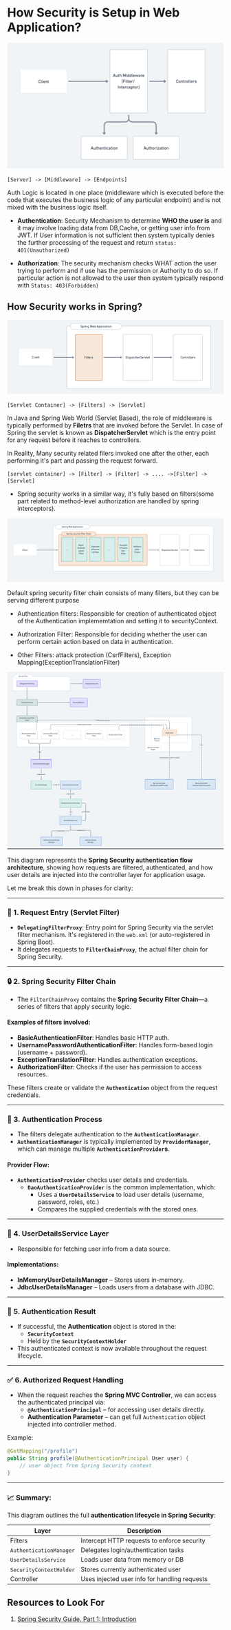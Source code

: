 # How Security is Setup in Web Application?

![basic_Security](basic_security.png)

```
[Server] -> [Middleware] -> [Endpoints]
```
Auth Logic is located in one place (middleware which is executed before the code that executes the business logic of any particular endpoint) and is not mixed with the business logic itself.

- **Authentication**: Security Mechanism to determine **WHO the user is** and it may involve loading data from DB,Cache, or getting user info from JWT. If User information is not sufficient then system typically denies the further processing of the request and return `status: 401(Unauthorized)`

- **Authorization**: The security mechanism checks WHAT action the user trying to perform and if use has the permission or Authority to do so. If particular action is not allowed to the user then system typically respond with `Status: 403(Forbidden)`


## How Security works in Spring?

![basic Spring security](basic_spring_security.png)

```
[Servlet Container] -> [Filters] -> [Servlet]
```
In Java and Spring Web World (Servlet Based), the role of middleware is typically performed by **Filetrs** that are invoked before the Servlet. In case of Spring the servlet is known as **DispatcherServlet** which is the entry point for any request before it reaches to controllers.

In Reality, Many security related filers invoked one after the other, each performing it's part and passing the request forward.

```
[servlet container] -> [Filter] -> [Filter] -> .... ->[Filter] -> [Servlet]
```

- Spring security works in a similar way, it's fully based on filters(some part related to method-level authorization are handled by spring interceptors).

![Spring security filter chain](security_filter.png)

Default spring security filter chain consists of many filters, but they can be serving different purpose
- Authentication filters: Responsible for creation of authenticated object of the Authentication implememtation and setting it to securityContext.

- Authorization Filter: Responsible for deciding whether the user can perform certain action based on data in authentication.

- Other Filters: attack protection (CsrfFilters), Exception Mapping(ExceptionTranslationFilter)

![details filter chain](spring_security_filter_mechanism.png)

This diagram represents the **Spring Security authentication flow architecture**, showing how requests are filtered, authenticated, and how user details are injected into the controller layer for application usage.

Let me break this down in phases for clarity:

---

### 🔁 1. **Request Entry (Servlet Filter)**
- **`DelegatingFilterProxy`**: Entry point for Spring Security via the servlet filter mechanism. It's registered in the `web.xml` (or auto-registered in Spring Boot).
- It delegates requests to **`FilterChainProxy`**, the actual filter chain for Spring Security.

---

### 🔒 2. **Spring Security Filter Chain**
- The `FilterChainProxy` contains the **Spring Security Filter Chain**—a series of filters that apply security logic.
  
#### Examples of filters involved:
- **BasicAuthenticationFilter**: Handles basic HTTP auth.
- **UsernamePasswordAuthenticationFilter**: Handles form-based login (username + password).
- **ExceptionTranslationFilter**: Handles authentication exceptions.
- **AuthorizationFilter**: Checks if the user has permission to access resources.

These filters create or validate the **`Authentication`** object from the request credentials.

---

### 🔐 3. **Authentication Process**
- The filters delegate authentication to the **`AuthenticationManager`**.
- **`AuthenticationManager`** is typically implemented by **`ProviderManager`**, which can manage multiple **`AuthenticationProvider`s**.
  
#### Provider Flow:
- **`AuthenticationProvider`** checks user details and credentials.
  - **`DaoAuthenticationProvider`** is the common implementation, which:
    - Uses a **`UserDetailsService`** to load user details (username, password, roles, etc.)
    - Compares the supplied credentials with the stored ones.

---

### 👤 4. **UserDetailsService Layer**
- Responsible for fetching user info from a data source.
  
#### Implementations:
- **InMemoryUserDetailsManager** – Stores users in-memory.
- **JdbcUserDetailsManager** – Loads users from a database with JDBC.

---

### 📲 5. **Authentication Result**
- If successful, the **Authentication** object is stored in the:
  - **`SecurityContext`**
  - Held by the **`SecurityContextHolder`**
- This authenticated context is now available throughout the request lifecycle.

---

### ✅ 6. **Authorized Request Handling**
- When the request reaches the **Spring MVC Controller**, we can access the authenticated principal via:
  - **`@AuthenticationPrincipal`** – for accessing user details directly.
  - **Authentication Parameter** – can get full `Authentication` object injected into controller method.

Example:
```java
@GetMapping("/profile")
public String profile(@AuthenticationPrincipal User user) {
    // user object from Spring Security context
}
```

---

### 📈 Summary:
This diagram outlines the full **authentication lifecycle in Spring Security**:

| Layer | Description |
|-------|-------------|
| Filters | Intercept HTTP requests to enforce security |
| `AuthenticationManager` | Delegates login/authentication tasks |
| `UserDetailsService` | Loads user data from memory or DB |
| `SecurityContextHolder` | Stores currently authenticated user |
| Controller | Uses injected user info for handling requests |


## Resources to Look For

1. [Spring Security Guide. Part 1: Introduction](https://medium.com/@ihor.polataiko/spring-security-guide-part-1-introduction-c2709ff1bd98)
